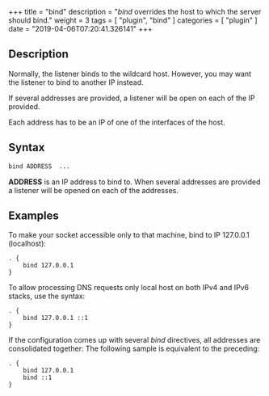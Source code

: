 +++
title = "bind"
description = "*bind* overrides the host to which the server should bind."
weight = 3
tags = [ "plugin", "bind" ]
categories = [ "plugin" ]
date = "2019-04-06T07:20:41.326141"
+++

## Description

Normally, the listener binds to the wildcard host. However, you may want the listener to bind to
another IP instead.

If several addresses are provided, a listener will be open on each of the IP provided.

Each address has to be an IP of one of the interfaces of the host.

## Syntax

~~~ txt
bind ADDRESS  ...
~~~

**ADDRESS** is an IP address to bind to.
When several addresses are provided a listener will be opened on each of the addresses.

## Examples

To make your socket accessible only to that machine, bind to IP 127.0.0.1 (localhost):

~~~ corefile
. {
    bind 127.0.0.1
}
~~~

To allow processing DNS requests only local host on both IPv4 and IPv6 stacks, use the syntax:

~~~ corefile
. {
    bind 127.0.0.1 ::1
}
~~~

If the configuration comes up with several *bind* directives, all addresses are consolidated together:
The following sample is equivalent to the preceding:

~~~ corefile
. {
    bind 127.0.0.1
    bind ::1
}
~~~
